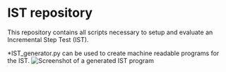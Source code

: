 # IST repository
This repository contains all scripts necessary to setup and evaluate an Incremental Step Test (IST). 

*IST_generator.py can be used to create machine readable programs for the IST.
![Screenshot of a generated IST program]("H:\Privat\IST-eps_max_1.0-eps_dot_0.1-steps_20.png")
